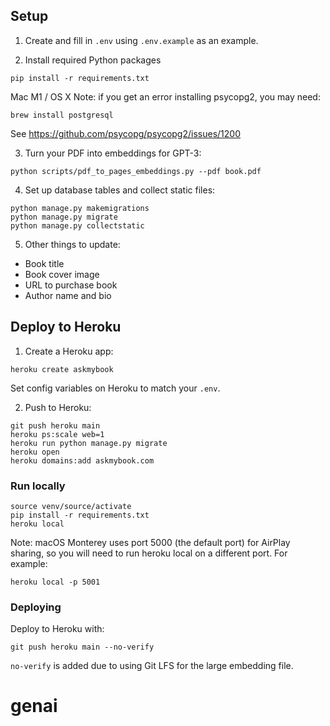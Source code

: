## Setup

1. Create and fill in `.env` using `.env.example` as an example.

2. Install required Python packages

```
pip install -r requirements.txt
```

Mac M1 / OS X Note: if you get an error installing psycopg2, you may need:

```
brew install postgresql
```

See https://github.com/psycopg/psycopg2/issues/1200


3. Turn your PDF into embeddings for GPT-3:

```
python scripts/pdf_to_pages_embeddings.py --pdf book.pdf
```

4. Set up database tables and collect static files:

```
python manage.py makemigrations
python manage.py migrate
python manage.py collectstatic
```

5. Other things to update:

- Book title
- Book cover image
- URL to purchase book
- Author name and bio

## Deploy to Heroku

1. Create a Heroku app:

```
heroku create askmybook
```

Set config variables on Heroku to match your `.env`.

2. Push to Heroku:

```
git push heroku main
heroku ps:scale web=1
heroku run python manage.py migrate
heroku open
heroku domains:add askmybook.com
```

### Run locally

```
source venv/source/activate
pip install -r requirements.txt
heroku local
```

Note: macOS Monterey uses port 5000 (the default port) for AirPlay sharing, so you will need to run heroku local on a different port. For example:

```
heroku local -p 5001
```

### Deploying

Deploy to Heroku with:

```
git push heroku main --no-verify
```

`no-verify` is added due to using Git LFS for the large embedding file.
# genai
